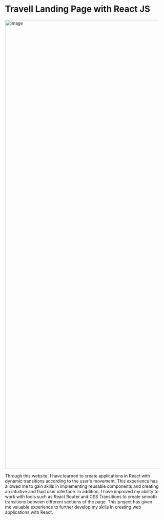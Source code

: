 <h1>Travell Landing Page with React JS</h1>

<img width="1470" alt="image" src="https://user-images.githubusercontent.com/108294869/233851311-85ec25e9-1a45-4f69-9b03-522bd1bc1182.png">

Through this website, I have learned to create applications in React with dynamic transitions according to the user's movement. This experience has allowed me to gain skills in implementing reusable components and creating an intuitive and fluid user interface. In addition, I have improved my ability to work with tools such as React Router and CSS Transitions to create smooth transitions between different sections of the page. This project has given me valuable experience to further develop my skills in creating web applications with React.




